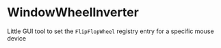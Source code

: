 # WindowWheelInverter
Little GUI tool to set the `FlipFlopWheel` registry entry for a specific mouse device
